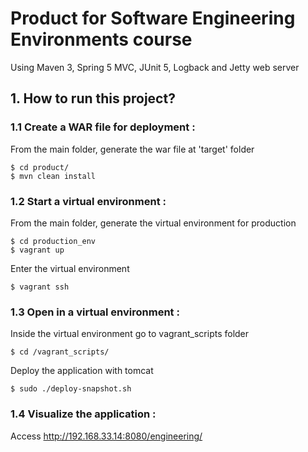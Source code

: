 # Product for Software Engineering Environments course
Using Maven 3, Spring 5 MVC, JUnit 5, Logback and Jetty web server


## 1. How to run this project?

### 1.1 Create a WAR file for deployment :

From the main folder, generate the war file at 'target' folder
```
$ cd product/
$ mvn clean install
```

### 1.2 Start a virtual environment :
From the main folder, generate the virtual environment for production
```
$ cd production_env
$ vagrant up
```

Enter the virtual environment
```
$ vagrant ssh

```

### 1.3 Open in a virtual environment :
Inside the virtual environment go to vagrant_scripts folder
```
$ cd /vagrant_scripts/

```

Deploy the application with tomcat
```
$ sudo ./deploy-snapshot.sh

```

### 1.4 Visualize the application :
Access http://192.168.33.14:8080/engineering/

